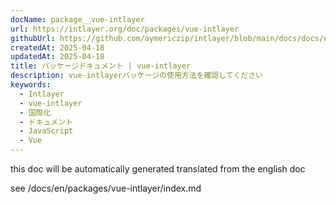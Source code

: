 ```yaml
---
docName: package__vue-intlayer
url: https://intlayer.org/doc/packages/vue-intlayer
githubUrl: https://github.com/aymericzip/intlayer/blob/main/docs/docs/en/packages/vue-intlayer/index.md
createdAt: 2025-04-18
updatedAt: 2025-04-18
title: パッケージドキュメント | vue-intlayer
description: vue-intlayerパッケージの使用方法を確認してください
keywords:
  - Intlayer
  - vue-intlayer
  - 国際化
  - ドキュメント
  - JavaScript
  - Vue
---
```


this doc will be automatically generated translated from the english doc

see /docs/en/packages/vue-intlayer/index.md
